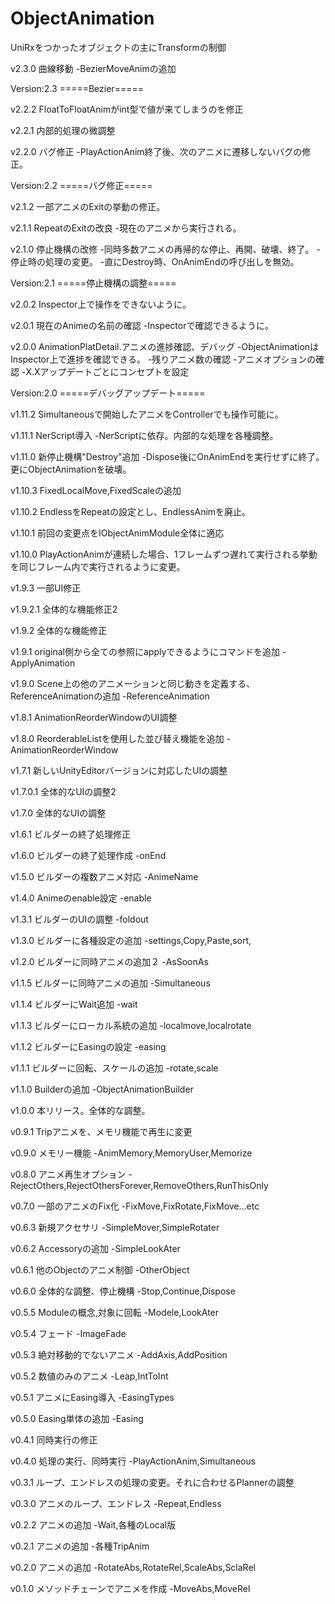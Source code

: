 ﻿# ObjectAnimation
UniRxをつかったオブジェクトの主にTransformの制御




















v2.3.0 曲線移動
		-BezierMoveAnimの追加

Version:2.3 =====Bezier=====

v2.2.2 FloatToFloatAnimがint型で値が来てしまうのを修正

v2.2.1 内部的処理の微調整

v2.2.0 バグ修正
		-PlayActionAnim終了後、次のアニメに遷移しないバグの修正。

Version:2.2 =====バグ修正=====

v2.1.2 一部アニメのExitの挙動の修正。

v2.1.1 RepeatのExitの改良
		-現在のアニメから実行される。

v2.1.0 停止機構の改修
		-同時多数アニメの再帰的な停止、再開、破壊、終了。
		-停止時の処理の変更。
		-直にDestroy時、OnAnimEndの呼び出しを無効。

Version:2.1 =====停止機構の調整=====

v2.0.2 Inspector上で操作をできないように。

v2.0.1 現在のAnimeの名前の確認
		-Inspectorで確認できるように。

v2.0.0 AnimationPlatDetail.アニメの進捗確認、デバッグ
		-ObjectAnimationはInspector上で進捗を確認できる。
		-残りアニメ数の確認
		-アニメオプションの確認
		-X.Xアップデートごとにコンセプトを設定

Version:2.0 =====デバッグアップデート=====

v1.11.2 Simultaneousで開始したアニメをControllerでも操作可能に。

v1.11.1 NerScript導入
		 -NerScriptに依存。内部的な処理を各種調整。

v1.11.0 新停止機構"Destroy"追加
		 -Dispose後にOnAnimEndを実行せずに終了。更にObjectAnimationを破壊。

v1.10.3 FixedLocalMove,FixedScaleの追加

v1.10.2 EndlessをRepeatの設定とし、EndlessAnimを廃止。

v1.10.1 前回の変更点をIObjectAnimModule全体に適応

v1.10.0 PlayActionAnimが連続した場合、1フレームずつ遅れて実行される挙動を同じフレーム内で実行されるように変更。

v1.9.3 一部UI修正

v1.9.2.1 全体的な機能修正2

v1.9.2 全体的な機能修正

v1.9.1 original側から全ての参照にapplyできるようにコマンドを追加
		-ApplyAnimation

v1.9.0 Scene上の他のアニメーションと同じ動きを定義する、ReferenceAnimationの追加
		-ReferenceAnimation

v1.8.1 AnimationReorderWindowのUI調整

v1.8.0 ReorderableListを使用した並び替え機能を追加
		-AnimationReorderWindow

v1.7.1 新しいUnityEditorバージョンに対応したUIの調整

v1.7.0.1 全体的なUIの調整2

v1.7.0 全体的なUIの調整

v1.6.1 ビルダーの終了処理修正

v1.6.0 ビルダーの終了処理作成
		-onEnd

v1.5.0 ビルダーの複数アニメ対応
		-AnimeName

v1.4.0 Animeのenable設定
		-enable

v1.3.1 ビルダーのUIの調整
		-foldout

v1.3.0 ビルダーに各種設定の追加
		-settings,Copy,Paste,sort,

v1.2.0 ビルダーに同時アニメの追加２
		-AsSoonAs

v1.1.5 ビルダーに同時アニメの追加
		-Simultaneous

v1.1.4 ビルダーにWait追加
		-wait

v1.1.3 ビルダーにローカル系統の追加
		-localmove,localrotate

v1.1.2 ビルダーにEasingの設定
		-easing

v1.1.1 ビルダーに回転、スケールの追加
		-rotate,scale

v1.1.0 Builderの追加
		-ObjectAnimationBuilder

v1.0.0 本リリース。全体的な調整。

v0.9.1 Tripアニメを、メモリ機能で再生に変更

v0.9.0 メモリー機能
		-AnimMemory,MemoryUser,Memorize

v0.8.0 アニメ再生オプション
		-RejectOthers,RejectOthersForever,RemoveOthers,RunThisOnly

v0.7.0 一部のアニメのFix化
		-FixMove,FixRotate,FixMove...etc

v0.6.3 新規アクセサリ
		-SimpleMover,SimpleRotater

v0.6.2 Accessoryの追加
		-SimpleLookAter

v0.6.1 他のObjectのアニメ制御
		-OtherObject

v0.6.0 全体的な調整、停止機構
		-Stop,Continue,Dispose

v0.5.5 Moduleの概念,対象に回転
		-Modele,LookAter

v0.5.4 フェード
		-ImageFade

v0.5.3 絶対移動的でないアニメ
		-AddAxis,AddPosition

v0.5.2 数値のみのアニメ
		-Leap,IntToInt

v0.5.1 アニメにEasing導入
		-EasingTypes

v0.5.0 Easing単体の追加
		-Easing

v0.4.1 同時実行の修正

v0.4.0 処理の実行、同時実行
		-PlayActionAnim,Simultaneous

v0.3.1 ループ、エンドレスの処理の変更。それに合わせるPlannerの調整

v0.3.0 アニメのループ、エンドレス
		-Repeat,Endless

v0.2.2 アニメの追加
		-Wait,各種のLocal版

v0.2.1 アニメの追加
		-各種TripAnim

v0.2.0 アニメの追加
		-RotateAbs,RotateRel,ScaleAbs,SclaRel

v0.1.0 メソッドチェーンでアニメを作成
		-MoveAbs,MoveRel
